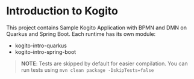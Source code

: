 # Introduction to Kogito

This project contains Sample Kogito Application with BPMN and DMN on Quarkus and Spring Boot. Each runtime has its own module:

* kogito-intro-quarkus
* kogito-intro-spring-boot

> **NOTE**: Tests are skipped by default for easier compilation. You can run tests using `mvn clean package -DskipTests=false`